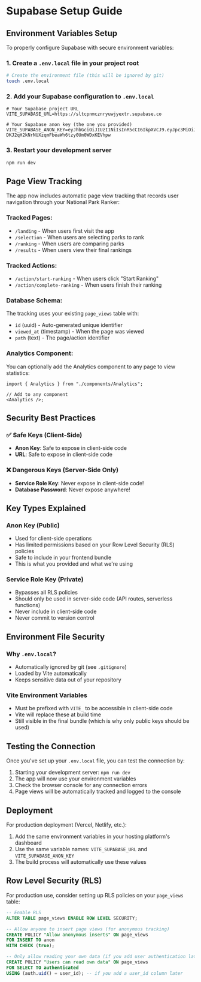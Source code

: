 # Supabase Setup Guide

## Environment Variables Setup

To properly configure Supabase with secure environment variables:

### 1. Create a `.env.local` file in your project root

```bash
# Create the environment file (this will be ignored by git)
touch .env.local
```

### 2. Add your Supabase configuration to `.env.local`

```env
# Your Supabase project URL
VITE_SUPABASE_URL=https://sltcpnmcznryuwjyextr.supabase.co

# Your Supabase anon key (the one you provided)
VITE_SUPABASE_ANON_KEY=eyJhbGciOiJIUzI1NiIsInR5cCI6IkpXVCJ9.eyJpc3MiOiJzdXBhYmFzZSIsInJlZiI6InNsdGNwbm1jem5yeXV3anlleHRyIiwicm9sZSI6ImFub24iLCJpYXQiOjE3NDk1MjU0MzYsImV4cCI6MjA2NTEwMTQzNn0.6Tk-DKJ2qH2kNrNUXzqmFbeaWh6tzy0Um0WDxKEVhpw
```

### 3. Restart your development server

```bash
npm run dev
```

## Page View Tracking

The app now includes automatic page view tracking that records user navigation through your National Park Ranker:

### Tracked Pages:

- `/landing` - When users first visit the app
- `/selection` - When users are selecting parks to rank
- `/ranking` - When users are comparing parks
- `/results` - When users view their final rankings

### Tracked Actions:

- `/action/start-ranking` - When users click "Start Ranking"
- `/action/complete-ranking` - When users finish their ranking

### Database Schema:

The tracking uses your existing `page_views` table with:

- `id` (uuid) - Auto-generated unique identifier
- `viewed_at` (timestamp) - When the page was viewed
- `path` (text) - The page/action identifier

### Analytics Component:

You can optionally add the Analytics component to any page to view statistics:

```tsx
import { Analytics } from "./components/Analytics";

// Add to any component
<Analytics />;
```

## Security Best Practices

### ✅ Safe Keys (Client-Side)

- **Anon Key**: Safe to expose in client-side code
- **URL**: Safe to expose in client-side code

### ❌ Dangerous Keys (Server-Side Only)

- **Service Role Key**: Never expose in client-side code!
- **Database Password**: Never expose anywhere!

## Key Types Explained

### Anon Key (Public)

- Used for client-side operations
- Has limited permissions based on your Row Level Security (RLS) policies
- Safe to include in your frontend bundle
- This is what you provided and what we're using

### Service Role Key (Private)

- Bypasses all RLS policies
- Should only be used in server-side code (API routes, serverless functions)
- Never include in client-side code
- Never commit to version control

## Environment File Security

### Why `.env.local`?

- Automatically ignored by git (see `.gitignore`)
- Loaded by Vite automatically
- Keeps sensitive data out of your repository

### Vite Environment Variables

- Must be prefixed with `VITE_` to be accessible in client-side code
- Vite will replace these at build time
- Still visible in the final bundle (which is why only public keys should be used)

## Testing the Connection

Once you've set up your `.env.local` file, you can test the connection by:

1. Starting your development server: `npm run dev`
2. The app will now use your environment variables
3. Check the browser console for any connection errors
4. Page views will be automatically tracked and logged to the console

## Deployment

For production deployment (Vercel, Netlify, etc.):

1. Add the same environment variables in your hosting platform's dashboard
2. Use the same variable names: `VITE_SUPABASE_URL` and `VITE_SUPABASE_ANON_KEY`
3. The build process will automatically use these values

## Row Level Security (RLS)

For production use, consider setting up RLS policies on your `page_views` table:

```sql
-- Enable RLS
ALTER TABLE page_views ENABLE ROW LEVEL SECURITY;

-- Allow anyone to insert page views (for anonymous tracking)
CREATE POLICY "Allow anonymous inserts" ON page_views
FOR INSERT TO anon
WITH CHECK (true);

-- Only allow reading your own data (if you add user authentication later)
CREATE POLICY "Users can read own data" ON page_views
FOR SELECT TO authenticated
USING (auth.uid() = user_id); -- if you add a user_id column later
```
